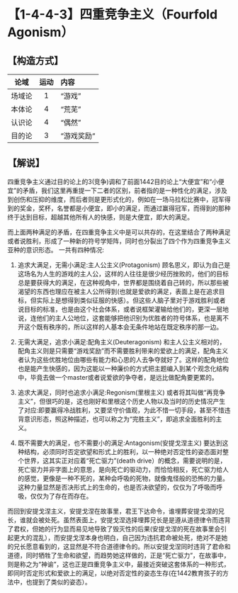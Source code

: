 # 【1-4-4-3】四重竞争主义（Fourfold Agonism）
## 【构造方式】
| 论域 | 运动           | 内容 |
|:----:|:----------------:|:-----|
| 场域论   |1 |  “游戏”  |
| 本体论   | 4|  “荒芜”  |
| 认识论   |4 |  “偶然”  |
| 目的论   | 3|   “游戏奖励“ |

## 【解说】
四重竞争主义通过目的论上的3(竞争)调和了前面1442目的论上“大便宜”和“小便宜”的矛盾，我们这里再重提一下二者的区别，前者指的是一种性化的满足，涉及到创伤和压抑的维度，而后者则是更形式化的，例如在一场马拉松比赛中，冠军得到的奖金，奖杯，名誉都是小便宜，即小的满足，而通过赢得冠军，而得到的那种终于达到目标，超越其他所有人的快感，则是大便宜，即大的满足。

而上面两种满足的矛盾，在四重竞争主义中是可以共存的，在这里结合了两种满足或者说胜利，形成了一种新的符号学矩阵，同时也分裂出了四个作为四重竞争主义亚种的意识形态。
一共有四种情况:

1. 追求大满足，无需小满足:主人公主义(Protagonism)
顾名思义，即认为自己是这场名为人生的游戏的主人公，这样的人往往是很少经历挫败的，他们的目标总是要获得大的满足，在这种视角中，世界都是围绕着自己转的，所以那些被渴望的东西也理应在被主人公所得到(也就是爱欲的满足，表面上是在追求目标，但实际上是想得到类似征服的快感）。但这些人脑子里对于游戏胜利或者说目标的标准，也是由这个社会体系，或者说框架灌输给他们的，更深一层地说，连他们的主人公地位，这套能够把他识别为优胜者的符号体系，也是离不开这个既有秩序的，所以这样的人基本会无条件地站在既定秩序的那一边。

2. 无需大满足，追求小满足:配角主义(Deuteragonism)
和主人公主义相对的，配角主义则是只需要“游戏奖励”而不需要胜利带来的爱欲上的满足，配角主义者认为这些优胜地位由哪些有能力和心思的人去争夺就好了。这样的配角地位也是能产生快感的，因为这能以一种廉价的方式把主题编入到某个观念化结构中，毕竟去做一个master或者说爱欲的争夺者，是远比做配角要更累的。
3. 追求大满足，同时也追求小满足:Regonism(里根主义)
或者将其叫做“再竞争主义”，但很巧的是，这也刚好和里根这个历史人物以及当时的历史情况产生了对应:即要赢得冷战胜利，又要坚守价值观，为此不惜一切手段，甚至不惜违背意识形态，照这种描述，也可以称之为“完胜主义”，即追求全面胜利的主义。

4. 既不需要大的满足，也不需要小的满足:Antagonism(安提戈涅主义)
要达到这种结构，必须同时否定欲望和形式上的胜利，以一种绝对否定性的姿态面对整个世界，这其实正对应着“死亡驱力”(death drive）的概念，需要说明的是，死亡驱力并非字面上的意思，是向死亡的驱动力，而恰恰相反，死亡驱力给人的感觉，更像是一种不死的，某种会呼吸的死物，就像鬼怪般的恐怖的力量。这种力量显然是否决形式上的生命的，也是否决欲望的，仅仅为了呼吸而呼吸，仅仅为了存在而存在。

而回到安提戈涅主义，安提戈涅在故事里，君王下达命令，谁埋葬安提戈涅的兄长，谁就会被处死。虽然表面上，安提戈涅选择埋葬兄长是是遵从道德律令而违背了君权，但她的行为显而易见地导致了毁灭性的后果(安提戈涅的死在故事里会引起更大的混乱），而安提戈涅本身也明白，自己因为违抗君命被处死，绝对不是她的兄长愿意看到的，这显然是不符合道德律令的。所以安提戈涅同时违背了君命和道德，同时牺牲了生命和欲望，而趋势她这样做的，正是“死亡驱力”，在故事中，则是称之为“神谕”，这也正是四重竞争主义中，最接近突破这套体系的一种形式，即同时否定形式和爱欲上的满足，以绝对否定性的姿态生存(在1442教育孩子的方法中，也提到了类似的姿态）。
